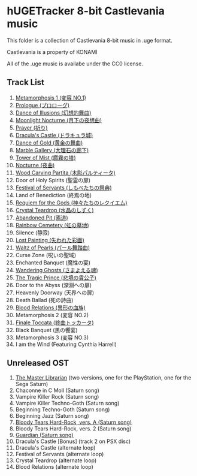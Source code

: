 # hUGETracker 8-bit Castlevania music

This folder is a collection of  Castlevania 8-bit music in .uge format.

Castlevania is a property of KONAMI

All of the .uge music is availabe under the CC0 license.

## Track List

1. [Metamorphosis 1 (変容 NO.1)](https://youtu.be/8vlDKYgxy7c)
2. [Prologue (プロローグ)](https://youtu.be/I0OnJpQiY2o)
3. [Dance of Illusions (幻想的舞曲)](https://youtu.be/o4Hmooy0fsI)
4. [Moonlight Nocturne (月下の夜想曲)](https://www.youtube.com/watch?v=99xLiJQAOEY)
5. [Prayer (祈り)](https://www.youtube.com/watch?v=hLQMYixygV8)
6. [Dracula's Castle (ドラキュラ城)](https://www.youtube.com/watch?v=L4_bMXof6SM)
7. [Dance of Gold (黄金の舞曲)](https://www.youtube.com/watch?v=o4Hmooy0fsI)
8. [Marble Gallery (大理石の廊下)](https://www.youtube.com/watch?v=uMoQSlP4oSQ)
9. [Tower of Mist (魔霧の塔)](https://youtu.be/xgpSJQl9UbE)
10. [Nocturne (夜曲)](https://www.youtube.com/watch?v=_aB4DcBUffg)
11. [Wood Carving Partita (木彫パルティータ)](https://www.youtube.com/watch?v=PJdwuY3sJ2I)
12. Door of Holy Spirits (聖霊の扉)
13. [Festival of Servants (しもべたちの祭典)](https://youtu.be/TNEELfskgAI)
14. Land of Benediction (終焉の地)
15. [Requiem for the Gods (神々たちのレクイエム)](https://youtu.be/srsXsVWYIT8)
16. [Crystal Teardrop (水晶のしずく)](https://www.youtube.com/watch?v=BCyZux7bKkA)
17. [Abandoned Pit (焉道)](https://youtu.be/XbCva71TTzM)
18. [Rainbow Cemetery (虹の墓地)](https://www.youtube.com/watch?v=yWSDWlrSnq0)
19. Silence (静寂)
20. [Lost Painting (失われた彩画)](https://www.youtube.com/watch?v=ofvUNqYttUg)
21. [Waltz of Pearls (パール舞踏曲)](https://www.youtube.com/watch?v=WwCQD6zwLhs)
22. Curse Zone (呪いの聖域)
23. Enchanted Banquet (魔性の宴)
24. [Wandering Ghosts (さまよえる魂)](https://www.youtube.com/watch?v=tINusY8Ij2E)
25. [The Tragic Prince (悲境の貴公子)](https://youtu.be/jgITalUClBg)
26. Door to the Abyss (深淵への扉)
27. Heavenly Doorway (天界への扉)
28. Death Ballad (死の詩曲)
29. [Blood Relations (異形の血族)](https://youtu.be/RIH1IHhFQxs)
30. Metamorphosis 2 (変容 NO.2)
31. [Finale Toccata (終曲トッカータ)](https://www.youtube.com/watch?v=HRvsMhNORQ8)
32. Black Banquet (黒の饗宴)
33. Metamorphosis 3 (変容 NO.3)
34. I am the Wind (Featuring Cynthia Harrell)

## Unreleased OST

01. [The Master Librarian](https://www.youtube.com/watch?v=PvfgDsW_U48) (two versions, one for the PlayStation, one for the Sega Saturn)
02. Chaconne in C Moll (Saturn song)
03. Vampire Killer Rock (Saturn song)
04. Vampire Killer Techno-Goth (Saturn song)
05. Beginning Techno-Goth (Saturn song)
06. Beginning Jazz (Saturn song)
07. [Bloody Tears Hard-Rock, vers. A (Saturn song)](https://www.youtube.com/watch?v=R3XvDzwOeoQ)
08. Bloody Tears Hard-Rock, vers. 2 (Saturn song)
09. [Guardian (Saturn song)](https://www.youtube.com/watch?v=FRA65a9vJXA)
10. Dracula's Castle [Bonus] (track 2 on PSX disc)
11. Dracula's Castle (alternate loop)
12. Festival of Servants (alternate loop)
13. Crystal Teardrop (alternate loop)
14. Blood Relations (alternate loop)
